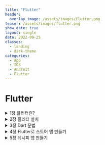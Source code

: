 ```yaml
---
title: "Flutter"
header:
  overlay_image: /assets/images/flutter.png
teaser: /assets/images/flutter.png
show_date: true
layout: single
date: 2022-09-25
classes:
  - landing
  - dark-theme
categories:
  - App
  - IOS
  - Androit
  - Flutter
---
```


# Flutter


<details>
<summary> 1장 플러터란? </summary>
<div markdown="1">

### 플러터란 ?

고성능,고품질의 iOS, Android앱과 web을 단일 코드베이스로 개발할 수 있는 구글의 모바일 UI프레임 워크이며 구글이 제공하는 **무료 오픈소스**이며 **네이티브 수준**의 성능을 자랑한다.

#UI : user interface → 쉽게 생각하면 화면(그림)

- 기본 코드베이스 - dart언어

iOS → swift필요

Android → Java 필요

하지만 플러더를 사용하면 안번에 해결가능

### Skia 엔진 → 네이티브 수준의 성능을 낼 수 있는 이유

구글이 인수한 2D 그래픽 라이브러리(엔진)이며 다음과 같은 특징이 있다.

- 리액트 네이티드(브릿지) 방식과 다르게 Skia엔진에 바로 원하는 그림을 그릴 수 있다.

→ IOS만든 그림을 Android에도 그릴 수있다.

- **AOT(프로덕션) 실제 서비스 환경**

Ahead of time을 지원한다. Dart언어로 개발할 때 핸드폰에 빌드하기 전 사전 컴파일하여 코드를 빌드할 수 있다.

<img width="1038" alt="스크린샷 2022-08-19 오후 10 45 46" src="https://user-images.githubusercontent.com/79856225/185748647-169359b6-955b-4f37-b208-7b2c9a4685d8.png">


- **JIT(개발모드)**

Just in time을 지원한다.  Dart코드로 개발하고  →Dart가상머신이 이해하는  중간언어로 번환 후 실행한다.

이후 핸드폰에 환경에 맞게 실행하며 부분 컴파일로 빠른 실행이 가능하다.

<img width="870" alt="스크린샷 2022-08-19 오후 10 48 08" src="https://user-images.githubusercontent.com/79856225/185748658-d96b17a2-1fbd-42a2-b38c-84544b24d1d0.png">


</div>
</details>


<details>
<summary> 2장 플러터 설치 </summary>
<div markdown="1">


<details>
<summary> 1.플러터 설치  </summary>
<div markdown="1">

### Mac을 기준으로 설치

[플러터 다운로드페이지](https://docs.flutter.dev/get-started/install/macos)

위 링크에서 자신의 mac에 맞는 zip 파일 다운로드

1. 플러터를 설치할 경로에 develope 폴더 생성
2. 생성한 폴더에 다운받은 플러터를 압축해제
3. 환경변수 설정

```bash
cd 
vi .zshrc
```

vi 텍스트 편집기가 열리면 아래 코드를 붙혀놓고 저장

```bash
export PATH="$HOME/development/flutter/bin:$PATH"
#-- export PATH="$HOME/"자신이 생성한 폴더 경로"/flutter/bin:$PATH"
```

4. 설치 확인

다음 명령어로 플러터 설치 확인

```bash
flutter doctor 
```

<img width="1005" alt="스크린샷 2022-08-19 오후 11 15 14" src="https://user-images.githubusercontent.com/79856225/185748771-c2af76fd-f51f-4a9a-887e-855cb286c6ac.png">

위와 같이 나온다면 설치 완료.

</div>
</details>


<details>
<summary>2. IOS 개발을 위한 Xcode 설치 </summary>
<div markdown="1">

1. app store → Xcode 설치(설치 시간이 조금 걸린다)
2. Xcode를 한번 실행 한 후 터미널 실행
3. 다음 코드 입력

```bash
sudo gem install cocoapods
pod setup
```

1. 설치 확인

```bash
flutter doctor
```

<img width="676" alt="스크린샷 2022-08-19 오후 11 47 08" src="https://user-images.githubusercontent.com/79856225/185748835-bece37c7-56fc-40d4-9ca4-4c53a25b043d.png">


Xcode가 잘 설치되었으면 성공적으로 설치완료!

</div>
</details>



<details>
<summary> 3. Android 개발을 위한 Android Studio 설치 </summary>
<div markdown="1">

1. Java 설치
2. 해당 링크에서 안드로이드 스튜디오 설치
[안드로이드 스튜디오 설치](https://developer.android.com/studio)

<img width="894" alt="스크린샷 2022-08-19 오후 11 49 49" src="https://user-images.githubusercontent.com/79856225/185748879-32bb4d48-4807-4f6e-8f5c-88929da93d2f.png">

3. 다운받은 dmg파일 실행 후 안드로이드 스튜디오 실행

<img width="564" alt="스크린샷 2022-08-19 오후 11 52 31" src="https://user-images.githubusercontent.com/79856225/185748914-b9082607-990c-40f2-b68f-4f4f1b6d5879.png">
<img width="565" alt="스크린샷 2022-08-19 오후 11 53 23" src="https://user-images.githubusercontent.com/79856225/185748917-7c681c2f-d76b-4226-a1b3-7e4bf08f1439.png">
<img width="563" alt="스크린샷 2022-08-19 오후 11 53 31" src="https://user-images.githubusercontent.com/79856225/185748920-8af5d8f9-0be9-4bb2-81c3-3f3f8da22209.png">

이후 계속 Next를 눌러서 설치를 완료한다.  

  
이후  Dart 플러그인 설치

<img width="599" alt="스크린샷 2022-08-19 오후 11 56 03" src="https://user-images.githubusercontent.com/79856225/185748952-4a5cb236-240e-4394-8c21-756ba63ff88d.png">

Flutter 플러그인 설치

<img width="742" alt="스크린샷 2022-08-19 오후 11 56 45" src="https://user-images.githubusercontent.com/79856225/185748955-83651bcd-5944-4af8-bddb-af8962ca1d0e.png">

4. 설치된 안드로이드 스튜디오 확인

```bash
flutter doctor
```

### 만약 오류가 난다면 다음 과정을 따라한다.

1. 화면 왼쪽 상단의 **Android Studio**를 클릭하고 **Preferences**를 클릭

<img width="288" alt="스크린샷 2022-08-20 오전 12 03 40" src="https://user-images.githubusercontent.com/79856225/185749046-69913700-ebb2-4673-aa88-538d76f00d83.png">

2. **Appearance & Behavior > System Settings > Android SDK**

<img width="745" alt="스크린샷 2022-08-20 오전 12 04 38" src="https://user-images.githubusercontent.com/79856225/185749050-276d755e-7417-4bbf-842c-8ee456c04cc4.png">

3.  **Hide Obsolete Pacakges** 체크를 해제한 후 

SDK Tools 탭에서 아래 의 세 가지를 찾아 체크된 상태로 만든 후 OK

- **Android SDK Command-line Tools (latest)**
- **Android SDK Platform-Tools**
- **Android SDK Tools (Obsolete)**

없는 체크항목은 넘어가도 된다.

<img width="742" alt="스크린샷 2022-08-20 오전 12 06 08" src="https://user-images.githubusercontent.com/79856225/185749054-ae3dc5a9-1ee7-4413-918a-97657dd4932a.png">

4. 이후 터미널 실행 후 다음 명령어 실행

```bash
flutter doctor --android-licenses
```

무언가 묻는 창이 나오면 계속 **y**를 입력하고 엔터

5. 설치 확인

```bash
flutter doctor
```

<img width="574" alt="스크린샷 2022-08-20 오전 12 07 34" src="https://user-images.githubusercontent.com/79856225/185749055-990102a4-a818-428b-b1bc-89a376fa4a07.png">

위 처럼 나온다면 설치 완료!

</div>
</details>

<details>
<summary> 4. VScode 확장자 설치 </summary>
<div markdown="1">

1. 플러터 확장자 설치
<img width="745" alt="스크린샷 2022-08-20 오전 12 09 49" src="https://user-images.githubusercontent.com/79856225/185782344-c95614ed-a5d0-44a8-b0b0-d9cba1717587.png">

2. Dart 확장자 설치
<img width="744" alt="스크린샷 2022-08-20 오전 12 10 17" src="https://user-images.githubusercontent.com/79856225/185782348-5aa0c19d-2232-42d1-84e8-a5f34d04948a.png">


</div>
</details>


<details>
<summary> 5. 에뮬레이터 설치 </summary>
<div markdown="1">

1. 빨간색 원 모양 클릭
<img width="333" alt="스크린샷 2022-08-20 오후 9 31 12" src="https://user-images.githubusercontent.com/79856225/185782411-938bfc67-8352-4905-9e32-b7abf410deb8.png">

2. Virtual device 클릭
<img width="576" alt="스크린샷 2022-08-20 오후 9 32 40" src="https://user-images.githubusercontent.com/79856225/185782413-75315932-498a-477c-8cc8-94c28bb66269.png">

3. Phone → Pixel 3a 클릭 후 Next
<img width="997" alt="스크린샷 2022-08-20 오후 9 33 08" src="https://user-images.githubusercontent.com/79856225/185782415-be01522b-546f-4065-9ad3-eb4acea84bfe.png">

4. R버전 다운로드
<img width="569" alt="스크린샷 2022-08-20 오후 9 33 19" src="https://user-images.githubusercontent.com/79856225/185782416-c3ba0005-9a3c-48d1-92fc-6639a47e68a0.png">

5. 에뮬레이터 실행
<img width="553" alt="스크린샷 2022-08-20 오후 9 36 45" src="https://user-images.githubusercontent.com/79856225/185782418-f15b4e0c-27ed-43ca-8c79-322d6fdf0be8.png">

최초 실행 시 꽤나 오랜 시간이 걸린다.
<img width="780" alt="스크린샷 2022-08-20 오후 9 42 26" src="https://user-images.githubusercontent.com/79856225/185782419-2d2dc121-cac2-41d1-b363-98d3301bf4e6.png">

6. 잘 동작하는지 확인

</div>
</details>


</div>
</details>


<details>
<summary> 3장 Dart 문법  </summary>
<div markdown="1">

#### Dart Pad에서 실습 진행

[실습링크](https://dartpad.dev/)
![스크린샷 2022-08-20 오후 9 56 25](https://user-images.githubusercontent.com/79856225/185782540-ba08e75f-2dbd-4d8a-b6b7-5ac366d9acfe.png)

New Pad를 눌러 새로운 패드 생성 이 때 HTML은 체크하지 않는다.

<aside>
❗ Null safety 때문에 dart는 null값을 넣을 수 없다.  이 때 자료형 뒤에 ?를 사용하면 null값을 사용할 수 있다.

</aside>

```dart
String? name;
int? number;
```

<details>
<summary> 1. 자료형 및 출력문 </summary>
<div markdown="1">

```dart
void main() {
  int number =10;
  double double1 = 10.1;
  bool check = false;
  String str = "Name";
  
  // print("정수" + number);
// 위와 같은 출력은 할 수없다. 문자열과 변수를 함께 출력하려면 $를 이용하면 된다. 
  print("정수 : $number");
  print("실수 : $double1");
  print("논리 : $check");
  print("문자열 : $str");
}
```

</div>
</details>



<details>
<summary> 2. 타입 추론 </summary>
<div markdown="1">

**var 키워드를 이용하면 값에 따라 자동으로 타입을 추론해준다.**

이 때 한번 정해진 **자료형**을 다시 바꾸는건 **불가능**하다. 

```dart
void main() {
  var number =10;
  var double1 = 10.1;
  var check = false;
  var str = "Name";
 
  print("정수 : $number");
  print("실수 : $double1");
  print("논리 : $check");
  print("문자열 : $str");
  
  print(number.runtimeType);
  number = 10;
  // number = 10.1; 오류
}
```

</div>
</details>




<details>
<summary> 3. Dynamic 타입 </summary>
<div markdown="1">

**dynamic** 키워드로 사용이 가능하며 **모든 타입**의 자료형을 받을 수 있다. **무적**이다.

```dart
void main() {
  dynamic Dynamic_type = 1;
  print(Dynamic_type); //정수형으로 받음
  
  Dynamic_type = 10.5; //실수형으로 바꿔도 상관이 없다.
  print(Dynamic_type);
  print(Dynamic_type.runtimeType);
 
}
```

</div>
</details>



<details>
<summary> 4. 연산자 </summary>
<div markdown="1">

```dart
void main() {
  // 산술 연산자
  print(1+2);
  print(1-2);
  print(2*3);
  print(3/2);
  print(3%2);
  print(5~/2); //몫 연산
  
  // 비교 연산자 (참,거짓)
  print(2==3);
  print(2!=3);
  print(2<3);
  print(2>3);
  print(2<=3);
  print(2>=3);
  
  // 논리 연산자 (참, 거짓)
  // ture = 1 , false = 0
  print(!true);
  print(true && false);  // 둘 다 참이면 참 아니면 거짓
  print(true || false);  // 둘 중 하나라도 참이면 참
 
}
```

</div>
</details>


<details>
<summary> 5. 조건문 </summary>
<div markdown="1">

```dart
void main() {
  int Score = 80;

  if(Score>=90){
    print("A");
  }
  else if (Score>=80){
    print("B");
  }
  else if( Score>=70){
    print("C");
  }
  else if (Score>=60){
    print("D");
  }
  else{
    print("F");
  }

//   삼항 연산자
  int Score = 80;
  print(Score>=60 ?"합격" :"불합격");

  // Null 객체 연산자
  String? name;
  print(name ?? "이름없음");
}
```

</div>
</details>

<details>
<summary> 6. 함수 </summary>
<div markdown="1">

자주 사용하는 코드는 함수를 만들어서 사용하면 편하다.

```dart
void funtion(int N){
  print("$N번째 Funtion 호출");
}
void main() {
  funtion(1); 
  funtion(2);
  funtion(3);
  funtion(4);
}
```

</div>
</details>

<details>
<summary> 7. 익명함수와 람다식  </summary>
<div markdown="1">

- 익명함수 : 매개변수로 Function 을 입력받는 함수를 호출할 때 사용하며  인자로 아무것도 주지 않는다  함수호출(){실행문}  형태이다.
- 람다식 : 매개변수로 Function 을 입력받는 함수를 호출할 때 사용하며 ⇒을 이용하여 리턴값을 줄 수 있다.

```dart
finction((){
   //실행문 
}); //익명함수

finction(()=> //실행문); //람다식
```

```dart
//하루 루틴을 결정해주는 함수
void routine(Function start){ //함수를 담을 수 있는 Function타입 
    String result = start();
  print(result);
}

void main() {
  routine((){
    return "농구 하기";
  });
  
  //익명 함수
  // 2줄이상 표현이 가능한 함수를 사용할 때 
  
  routine(()=> "축구 하기"); 
  // 람다식 
  // 1줄로만 표현이 가능한 함수를 사용할 때
  
  // 두 함수 모두 일회성으로 사용한다.
}
```

</div>
</details>


<details>
<summary> 8. 클래스 </summary>
<div markdown="1">

### 객체지향 언어

클래스에 대한 개념이 부족하다면  **Java Part5. 클래스와 객체 숙지**

- [Part.5 클래스와 객체]
    - [x]  [Part.5] 클래스 선언
    
    ### 객체지향 언어
    
    - 프로그램을 구성하는 요소는 객체이며 이것이 상호작용 하도록 프로그래밍
    - 클래스 : 객체를 만들기 위한 틀
    
    ex) 객체 : 붕어빵
    
    클래스 : 붕어빵 틀
    
    ```java
    public class Car{
    	
    }
    
    public class CarEx{
    	public static void main(String [] args){
    		Car c1 = new Car(); 
    // new를 사용하여 객체를 만들어야 함
    	}
    }
    ```
    
    - [x]  [Part.5] 참조 타입
    
    ### 자바에는 2가지 타입이 존재한다.
    
    1. 기본형 타입
        - 논리형, 문자형, 정수형, 실수형
    2. 참조형 타입
        - 기본형을 제외한 모든 타입
    
    ```java
    int i = 4; //기본형 타입
    String str = new String("HELLO"); //참조형 타입
    ```
    
     new라는 키워드는 메모리에 올려달라는 의미이다 c에서 동적할당과 같은 개념이며 이렇게 메모리에 올라간 클래스를 **인스턴스**라고 말한다.
    
    메모리에 올라간 인스턴스를 가리키는 변수 = 참조하는 변수 = 레퍼런스하는 변수  모두 같은 말이다. 
    
    - 인스턴스를 가지고 있는게 아니라 가리키고 있다는 의미이다 즉 **포인터**
    
    ### 클래스는 모두 참조형이다
    
    - [x]  [Part.5] String 클래스
    
    String은 자바에서 가장 많이 사용하는 클래스이다.
    
    ### 특징 1. String은 예외적은 new연산자 없이도 생성이 가능하지만 약간의 차이가 있다.
    
    ```java
    String str1 = "Hello"; // ->상수영역에있는 Hello를 가르키고 있다.
    String str2 = "Hello"; // ->상수영역에있는 Hello를 가르키고 있다.
    String str3 = new String("Hello"); //상수영역에 있는걸 참조하는게 아니라 새롭게 힙영역에 생성한다.
    
    ////////////////////// 차이점 비교 ////////////////////
    if(str1==str2) --> true 둘은 상수영역에 있는 같은 레퍼런스를 참조하고 있다 
    if(str1 == str3) --> false str1은 상수영역 str3은 힙영역에 새롭게 생성된 인스턴스이다.
    ```
    
    사람이 보기에는 같은 Hello이지만 자바는 new로 생성된 string과 그냥 생성된 string을 다르게 생각한다.
    
    ### 특징 2. String은 다른 클래스와 다르게 한 번 생성된  클래스는 변하지 않는다.
    
    ```java
    // str1.을 이용하여 메서드 확인
    System.out.println(str1.substring(3)); //3번 인덱스부터 잘라져서 보여짐
    System.out.println(str1); // 내부의 값은 변하지 않음
    // 즉 수행하기 전에 새로운 스트링을 만들어서 반환한다고 생각하면 된다.
    ```
    
    - [x]  [Part.5] 필드(field)선언
    
    ### 클래스의 구성요소 : 필드
    
    ex)
    
    객체 : 자동차 
    
    필드 : 자동차의 구성요소 (속성)
    
    1. 차 이름
    2. 차량번호
    
    객체 : 학생
    
    필드 : 학생의 구성요소(속성)
    
    1. 이름
    2. 번호
    
    ```java
    public class Car{
    	String name;
    	int number;
    }
    //자동차 클래스 생성
    
    public static void main(String[] args){
    	Car c1 = new Car();
    	Car c2 = new Car();
    	
    	c1.name = "소방차";
    	c1.number = 1234;
    
    	c2.name = "구급차";
    	c2.number = 1111;
    // 자동차 객체를 생성한 후 속성 값 삽입
    
    	System.out.println(c1.name);
    	System.out.println(c1.number);
    // c1 객체 확인
    	System.out.println(c2.name);
    	System.out.println(c2.number);
    // c2 객체 확인
    }
    ```
    
    **각각**의  자동차 **객체 생성**되었고 각자 다른값이 들어있는걸 확인할 수 있다.
    
    - [x]  [Part.5] 메소드란?
    
    ### 객체 지향 언어 : 하나의 사물을  하나의 클래스로 설명
    
    - 사물
        - 상태 → 필드
            - 이름, 차량번호
        - 행동 → 메소드
            - 전진,후진
    
    - 메소드 :  함수와 같다 입력값 —> 결과값
        - 입력값 : 매개변수(인자)
        - 결과값 : 리턴값 (반환값)
    
    - [x]  [Part.5] 메소드 선언
    - 메소드 : 클래스가 가지고 있는 기능
    
    public 리턴타입(ex int) 메소드 이름(매개변수){
    	구현
    }
    
    ### 다양한 메소드 선언
    
    ```java
    public void method1(){ //리턴값이 없다면 void를 사용
    	System.out.println("mthod1이 실행됨");
    }
    
    public void method2(int value){ //정수형 인자를 받음
    	System.out.println(value + "method2가 실행됨");
    }
    
    public int method3(){
    	System.out.println("method3이 실행됨");
    	return 10;
    } // 리턴값을 설정했으니 리턴값을 줘야함
    
    public void method4(int x, int y){ //여러개의 인자를 받음
    		System.out.println(x+y + "method4가 실행됨");
    }
    
    public int method5(int x){ //정수형 인자를 받음
    		System.out.println(x + "method5가 실행됨");
    		return x*2;
    } // 받은 인자를 이용하여 리턴
    ```
    
    - [x]  [Part.5] 메소드 사용해보기
    
    선언한 메소드 사용 
    
    - 위에 클래스를 생성했다고 가정하고 진행(Myclass)
    - 실행 시 선언했던 조건을 맞춰줘야 한다.
    
    ```java
    public static void main(String [] args){
    		Myclass myclass = new Myclass();
    		// myclass.을 이용하여 메소드 접근가능
    		myclass.method1();
    
    		myclass.method2(10); //정수형을 무조건 넣어줘야 한다.
    
    		int value = myclass.method3(); //리턴값을 받아낼 변수가 필요
    		System.out.println(value);  //받은 값 확인
    
    		myclass.method4(3,4); //2개의 정수값을 인자로
    
    		int value1 = myclass.method5(10); //정수 인자를 이용하여 리턴값 받음
    		System.out.println(value1); //확인
    }
    ```
    
    - [x]  [Part.5] String 클래스의 메소드
    
    ### 필요한 클래스를 구현하는 방법도 있지만 이미 만들어진 클래스들을 이용할 수 있다.
    
    자주 사용하는 String 클래스의 메소드 확인
    
    ```java
    public static void main(String[] args){
        String str = "Hello";
        str.length(); // 문자열의 길이를 반환해주며 공백도 하나의 문자로 인식한다.
        str.concat(" World"); // 문자열을 더해준다 -> Hello World
        /* 
            이때 str을 확인해보면 Hello World가 아닌 Hello로 나온다. 
            즉 concat을 사용하면 새롭게 생성한 String Hello World를 반환하다.
        */
        str = str.concat(" World"); // 이 처럼 사용해야 str값이 변환된다.
    
        str.substring(3); //3번 인덱스부터 잘라준다.
        str.substring(3,6); // 3번부터 6번까지 인덱스를 잘라준다.    
        }
    ```
    
    - [x]  [Part.5] 변수의 scope와 static
    
    ### 변수의 사용범위 : 변수가 선언된 블록
    
    ```java
    public class VariableScopeExam{
    	int globalscope = 10;
    	
    	public void scopeType1(int value){
    		int localscope =20;
    		globalscope = value; //가능
    		localscope = 40; //가능
    	}
    	
    	public void scopeType2(int value){
    		globalscope = value; //가능
    		localscope = 40; //불가능
    	}
    	
    	public static void main(String[] args){
    		globalscope = 100; //불가능
    		localscope = value; //불가능
    	}
    }
    ```
    
    ### 모든 클래스는 인스턴스화 하지 않은 채로 사용할 수 없다.
    
    - 붕어빵틀 ≠ 붕어빵
    
    ### **static** 키워드를 사용하면 인스턴스화(객체를 생성) 하지않아도 사용이 가능하다.
    
    ```java
    public class VariableScopeExam{
    	int globalscope = 10;
    	static int staticValue = 10;
    	
    	public void scopeType1(int value){
    		int localscope =20;
    		globalscope = value; //가능
    		localscope = 40; //가능
    	}
    	
    	public void scopeType2(int value){
    		globalscope = value; //가능
    		localscope = 40; //불가능
    	}
    	
    	public static void main(String[] args){
    		globalscope = 100; //불가능
    		localscope = value; //불가능
    		staticValue = 20 // 가능
    	
    		VariableScopeExam v1 =new VariableScopeExam();
    		VariableScopeExam v2 =new VariableScopeExam();
    		v1.globalscope = 100; 
    		v2.globalscope = 200;
    	// 위처럼 객체를 생성해서 사용해야 하며 각각 다른객체 이므로 다른값이 들어간다.
    		v1.staticValue = 100;
    		v2.staticValue = 200;
    	// static 필드는 값을 공유하므로 두 객체는 같은값을 가지고 있다.
    	}
    }
    ```
    
    ### 클래스 변수
    
    - static한 변수, 값을 저장할 수 있는 공간이 하나뿐이여서 값을 공유한다.
    - 클래스 이름을 직접 사용하는 것이 가능하다.
        - 클래스이름.클래스변수명
        
        ex)  VariableScopeExam.staticValue
        
    
    ### 글로벌 변수를 선언할 때 static을 사용하면 되는것인가?!
    
    - [x]  [Part.5] 열거형
    
    ### JDK5에서 추가된 문법이다 (enum)
    
    - 기존 사용방식
    
    ```java
    public class EnumEx{
    	public static final String MALE ="MALE";
    	public static final String FEMALE ="FEMALE";
    	
    	public static void main(String [] args){
    		String gender1; //MALE 과 FEMAL 둘 중 하나의 값을 넣고싶음
    		gender1 = EnumEx.MALE;
    		gender1 = EnumEx.FEMALE;
    		gender1 = "boy"; //하지만 다른 string 값이 들어와도 오류를 발생시키지 않는다.
    	
    		Gender gender2;
    		gender2 = Gender.MALE;
    		gender2 = Gender.FEMALE;
    		gender2 = "boy"; //에러 
    	}
    enum Gender{
    		MALE,FEMALE; 
    	}
    }
    ```
    
    위처럼 특정 값만 사용할 때는 열거형을 사용하면 좋다
    
    - 다른값이 들어왔을 때 오류가 생길 수 있을때 사용하면 좋아보인다.
    

```dart
// 특징 : 메모리에 로드가 안되있음
// 메모리 로드 : 객체 생성
class Dog{
  String name = "Toto";
  int age =10;
  String color = "Black";
  int hungry = 100; //배고픔 지수
  
  // 필드 생성
  
  void eatFood(){
    hungry = hungry - 20;
  }
  
  // 메소드 생성
}

class Food{
  int beef = 10;
  
  
  void eat(){
    beef --;
  }
}

void main() {
  
  Dog myDog = new Dog(); //new 연산자 생략가능
  // 객체 생성
  print(myDog.name);
  print(myDog.age);
  print(myDog.color);
  print(myDog.hungry);
  
  Food F = new Food();
  
  if(myDog.hungry>50){
    myDog.eatFood();
    F.eat();
    print("배고픔 지수 : ${myDog.hungry}");
    print("남은 고기의 양 ${F.beef}");
  }
  
}
```

</div>
</details>

<details>
<summary> 9. 생성자와 선택적 매개변수 </summary>
<div markdown="1">

선택적 매개변수 

- 생성자 ({매개변수 });  형태로 사용이 가능하며 생성자 호출 시 key - value의 형태로 인자를 넣어준다 key-value의 형태이므로 순서에 상관이없다.

```dart
// 특징 : 메모리에 로드가 안되있음
// 메모리 로드 : 객체 생성
class Dog{
  String? name;
  int? age;
  String? color;
  int? hungry;
  
  Dog({this.name, this.age, this.color, this.hungry});
     //생성자 
    // this 키워드를 이용하여 현재 들어오는 인자를 자기자신 필드에 대입
  // 선택적 매개변수 선언
}

void main() {
  
  Dog myDog1 = Dog(name:"Toto", color:"white", age:1, hungry:100);
//   Dog myDog2 = new Dog("Rab", 1 , "Black ", 100);
  
}
```

</div>
</details>


<details>
<summary> 10. cascade 연산자 </summary>
<div markdown="1">

함수를 호출 할 때 **..함수명() 을 이용하여 객체를 넘기면서 함수를 같이 실행 할 수 있다.**

```dart
class Chef {
  void cook(){
    print("요리를 시작합니다.");
  }
  
  void handWash(){
    print("손을 씻습니다.");
  }
}

// 아래 함수는 내가 수정할 수 없는 함수라고 가정
void goCompany(Chef chef){
    print("회사에 갑니다.");
}

void main() {
  goCompany(Chef()..handWash()..cook());
  //객체를 넘기면서 함수를 실행할 수 있다.
// goCompany 함수가 실행되면서 handWash -> cook 순으로 함수가 먼저 실행된다.
// 손을 씻습니다. -> 요리를 시작합니다. -> 회사에 갑니다. 순으로 출력된다.
  
}
```

</div>
</details>

<details>
<summary> 11. 상속 및 이니셜라이즈 키워드 </summary>
<div markdown="1">



상속이 되려면 **다형성**이 성립 되어야 한다.

<img width="618" alt="스크린샷 2022-08-21 오후 4 02 32" src="https://user-images.githubusercontent.com/79856225/185944128-0d0d8ca4-6515-48ee-8f1e-112e1dedf3b4.png">

BMW ≠ 엔진 따라서 다형성이 성립되지 않는다.

<img width="315" alt="스크린샷 2022-08-21 오후 4 03 42" src="https://user-images.githubusercontent.com/79856225/185944144-a286299a-3a87-4a3b-be21-2a7e55d50e33.png">


치즈햄버거 == 햄버거    따라서 다형성이 성립이 된다 

이니셜라이즈 키워드는 부모생성자를 실행할 때 인자로 넘겨주는 값을 말한다.

```dart
  CheeseBurger(String name) : super(name)
// 부모에게 값을 넘겨주는 방법
```

```dart
class Burger{
  String? name;
  
  Burger(this.name){
    print("버거");
    print(name);
  } //Burger 생성자
}

class CheeseBurger extends Burger{
  CheeseBurger(String name) : super(name){
    super.name = name; 
    // name 필드는 부모의 필드이므로 super키워드를 이용하여 호출해야 한다.
    print("치즈버거");
  } ///CheeseBurger 생성자
}

void main() {
  CheeseBurger Cb = CheeseBurger("치즈햄버거");
//   Burger Cb = CheeseBurger(); //이거 또한 가능하다.
  print(Cb.name);
  
}
```

</div>
</details>

<details>
<summary> 12. mixin </summary>
<div markdown="1">

다형성이 성립하지 않은 객체에 코드를 재사용할 때 사용하는 방법이다.

```dart
class Engine{
  int power = 5000;
}

// 코드를 재사용할 때 사용하는 방법이다 extends와는 다르다.
class BMW with Engine{
  
}

void main() {
  BMW bmw = BMW();
  print(bmw.power);
}
```

</div>
</details>

<details>
<summary> 13. 추상클래스 </summary>
<div markdown="1">

객체들의 타입 통일성을 유지하기 위한 추상클래스

이 때 추상클래스는 추상메소드를 생성할 수 있고 추상클래스의  implements된 클래스들은 이 메소드를 override해서 부모의 함수를 무효화시키고 재정의 해준다.

```dart
abstract class Animal{
  void sound();
} //추상클래스로 통일된 메소드를 생성 

class Dog implements Animal{
  @override //부모의 함수를 무효화시킨다.
  void sound(){
    print("멍멍");
  }
}

class Cat implements Animal{
  @override //부모의 함수를 무효화시킨다.
  void sound(){
    print("야옹");
  }
}

class Fish implements Animal{
  @override //부모의 함수를 무효화시킨다.
  void sound(){
    print("뻐금뻐금"); // 재정의
  }
}

void main() {
  Animal dog = Dog();
  Cat cat = Cat();
  
  dog.sound();
  cat.sound();
  
  Fish fish = Fish(); 
  fish.sound(); 
  //새로운 클래스를 추가할 때 메소드의 이름이 달라질 수 있다. 이 때 혼란이 생길 수 있음
  
  
}
```

</div>
</details>

<details>
<summary> 14. 컬렉션(List, Map) </summary>
<div markdown="1">

**수집된 물품들 (컬렉션) → 여러가지 데이터를 담을 수 있는 자료형**  

- **LIST**

```dart
void main() {
  List<int>list = [1,2,3,4];
  print(list[0]);
  
  var list2 = [5,6,7];
  print(list2[2]);
}
```

- MAP

클래스와 비슷하다.

Key - value 형식이며 dynamic을 사용하면 value에는 어떠한 값도 올 수 있다.

```dart
class User{
  int id =1;
  String username ="홍길동";
}

void main() {
  
  Map<String, dynamic> user ={
    "id" : 1,
    "username" : "홍길동"
  };
  
  print(user["id"]);
  print(user["username"]);
  // map으로 접근
  
  User u = User();
  print(u.id);
  print(u.username);
  // class로 접근
}
```

</div>
</details>

<details>
<summary> 15. 반복문 </summary>
<div markdown="1">

- **for**(초기화식, 조건식, 증감식)

```dart
void main() {
  var list =[1,2,3,4];
  print(list[0]);
  print(list[1]);
  print(list[2]);
  print(list[3]);
  
  
  for(int i=0; i<4; i++){
    print(list[i]);
  }
}
```

- **map**

값을 하나씩 변형시켜 리턴할 때 사용하며 **iterator**값이 반환되므로 **.toList()**를 이용하여 list로 바꿔준다.

```dart

void main() {
  var coffee = ["아메리카노", "카페라떼","아이스티"];
  
  var coffeeChange = coffee.map((i)=> "Venti_"+i).toList(); //for문과 다르게 리턴값이 있다.
  print(coffeeChange);
  // 값을 변형할 때 사용한다.
}
```

- **where**

필터링을 하거나 필요한 값을 찾을 때 사용한다. map과 마찬가지로 **iterator**값이 반환된다.

```dart
void main() {
  var coffee = ["아메리카노", "카페라떼","아이스티"];
  var coffeeChange = coffee.where((i)=> i!="카페라떼").toList();
  print(coffeeChange);
}
```

</div>
</details>

<details>
<summary> 16. 스프레드 연산자(중요) </summary>
<div markdown="1">

**스프레드 == 흩뿌리다**

**List의 깊은복사 와 map의 깊은복사는 차이가 있다.**

```dart
void main() {
  var list = [1,2,3];
  var newList1 = [...list]; // Call by Value  // 깊은 복사 
  var newList2 = list ; // Call by reference   // 얕은 복사
  
  print(list);
  print(newList1);
  print(newList2);
  
  list[0] = 10;// 리스트의 값 변경
  print(list);
  print(newList1);
  print(newList2);
  
  //--Map에서의 깊은 복사는 제대로 되지 않는다.
  
  var listMap = [{"id" :1}, {"id":2}];
  var submap = listMap;
//   var newmap = [...map]; //이 때 주소를 반환하므로 얕은 복사가 된다.
  var newmap = listMap.map((i)=>{...i}).toList(); 
  // 위처럼 iterator를 흩뿌려 줘야한다.
  
  print(listMap);
  print(submap);
  print(newmap);
  
  listMap[0]["id"] = 10; //맵의 값을 변경
  print(listMap);
  print(submap);
  print(newmap);
  
  print(listMap.hashCode);
  print(submap.hashCode);
  print(newmap.hashCode);

}
```

```dart
void main() {
 
  var users =[
    {"id":1, "username" :"홍길동" ,"passwor":12345},
    {"id":2, "username" :"홍길순" ,"passwor":6789}
  ]; // 이름을 추가 및 변경하는 방법
  
  var newUsers = users.map((i)=>i["id"]==2? {...i,"username":"아메리카노"}:i).toList();
  print(newUsers);
  
}
```

</div>
</details>


<details>
<summary> 17. const와 final </summary>
<div markdown="1">

const와 fianl 모두 값을 한 번 넣으면 변경이 불가능하다.

- fianl
    - final은 데이터의 타입을 추론해주므로 자료형을 적을 필요는 없다.
    - fianl은 무조건 선언 시 초기화 시켜줘야 한다.
    - 생성자 호출 시 값을 초기화 시켜줄 수 있다.
    
    ```dart
    class Animal{
      final name;
      Animal(this.name);
    }
    ```
    
- const
    - 컴파일 시 초기화 되야한다.
    
    ```dart
    class Animal{
      const name;
      Animal(this.name);
    } 
    // ERROR!!!!!
    ```
    
    - const는 동일한 객체에는 동일한 해쉬코드를 사용한다.
    
    ```dart
    class Animal{
      final name;
      const Animal(this.name);
    }
    
    void main() {
    
      Animal animal1 = const Animal("강아지");
      Animal animal2 = const Animal("강아지");
      print(animal1.hashCode);
      print(animal2.hashCode);
    // 동일한 해쉬코드 
      
      Animal animal3 = const Animal("강아지");
      Animal animal4 = const Animal("고양이");
      print(animal3.hashCode);
      print(animal4.hashCode);
    // 다른 해쉬코드 
        
    }
    ```



</div>
</details>


<details>
<summary> 18. Null Safety </summary>
<div markdown="1">

**Null을 받기위해서는 ?를 이용해줘야 한다.**

```dart
class Person{
  final String? name;
  final int? age;
  
//   Person(this.name, this.age);
  Person({this.name, this.age});
}

void main() {
//   Person person1 = Person("홍길동",10);
  Person person1 = Person(name :"홍길동", age : 10);
  //선택적 매개변수로 데이터를 넣을 시 모든 값을 안 넣어줄 수 있으므로 Null safety가 적용된다.
  
  print(person1.name);
  print(person1.age);
}
```

**required를 쓰면 무조건 매개변수를 넣어줘야한다.**

```dart
class Person{
  final String? name;
  final int? age;
  
//   Person(this.name, this.age);
  Person({required this.name, required this.age});
} 

void main() {
//   Person person1 = Person("홍길동",10);
  Person person1 = Person(name :"홍길동", age : 10);
  //선택적 매개변수로 데이터를 넣을 시 모든 값을 안 넣어줄 수 있으므로 Null safety가 적용된다.
  
  print(person1.name);
  print(person1.age);
}
```

</div>
</details>

</div>
</details>

<details>
<summary> 4장 Flutter로 스토어 앱 만들기 </summary>
<div markdown="1">

**모든 것은 위젯**

**→ 플러터의 모든 요소 하나 하나는 위젯이다.**


<details>
<summary> 1. 앱의 기본구조  </summary>
<div markdown="1">

1. Material 설정

- 안드로이드 : Material
- IOS : Cpertino

<img width="419" alt="스크린샷 2022-08-21 오후 5 43 33" src="https://user-images.githubusercontent.com/79856225/186425083-9710661a-4567-43ab-b006-878692c4f44e.png">

2. Scaffold 설정

만들어져 있는 Scaffold를 이용

<img width="279" alt="스크린샷 2022-08-21 오후 5 45 10" src="https://user-images.githubusercontent.com/79856225/186425090-ff1b2928-90bd-4b91-a108-332cb4367f50.png">


3. 위젯을 이용하여 그림 그리기.


</div>
</details>


<details>
<summary> 2. Column, Row 위젯 </summary>
<div markdown="1">

<img width="497" alt="스크린샷 2022-08-21 오후 5 50 56" src="https://user-images.githubusercontent.com/79856225/187031627-996a64cc-01a2-462d-9437-6c0be56c5313.png">
<img width="749" alt="스크린샷 2022-08-21 오후 5 51 14" src="https://user-images.githubusercontent.com/79856225/187031628-2ad49c7d-ecee-44aa-b0fa-04d719c92910.png">

해당 이미지 2개 다운로드

![cloth](https://user-images.githubusercontent.com/79856225/187031622-0ac81d37-e42a-4d74-a988-990a7eea763c.jpeg)
![bag](https://user-images.githubusercontent.com/79856225/187031623-7756d7fb-387a-43b5-838a-bd5970f83c7c.jpeg)


1. 새로운 프로젝트 생성
<img width="1678" alt="스크린샷 2022-08-21 오후 5 56 15" src="https://user-images.githubusercontent.com/79856225/187031633-a75285a9-3e8e-42f0-a0f5-e898786480af.png">
<img width="1680" alt="스크린샷 2022-08-21 오후 5 56 37" src="https://user-images.githubusercontent.com/79856225/187031636-28c1a17d-47a6-4366-997c-f2a381dae302.png">

이 때 SDK경로는 그대로 두고 프로젝트 이름은 flutter_store로 해준 뒤 workspace를 원하는 곳에 잡아준다.

2. main 아래에 모든 코드를 삭제 한 후

main 함수 밑에 `stless` 를 입력한 후 아래와 같이 `class MyApp extends StatelessWidget`을 입력

```dart
import 'package:flutter/material.dart';

void main() {
  runApp(const MyApp());

}

class MyApp extends StatelessWidget {
  const MyApp({Key? key}) : super(key: key);

  @override
  Widget build(BuildContext context) {
    return Container();
  }
}
```

3. `return Container()` 을 안드로이드를 위한 MaterialApp 과 Scaffold로 바꿔준다.

```dart
  @override
  Widget build(BuildContext context) {
    return MaterialApp(
      home: Scaffold(),
    );
  }
}
```

4. 에뮬레이터를 실행 후 Hello world 확인

```dart
import 'package:flutter/material.dart';

void main() {
  runApp(const MyApp());

}

class MyApp extends StatelessWidget {
  const MyApp({Key? key}) : super(key: key);

  @override
  Widget build(BuildContext context) {
    return MaterialApp(
      home: Scaffold(
        body: Text("Hello world!"),
      ),
    );
  }
}
```


<img width="391" alt="스크린샷 2022-08-21 오후 6 11 22" src="https://user-images.githubusercontent.com/79856225/187031638-b5f64300-481b-4c02-b50c-307e409edb61.png">

위와 같이 잘 나온다면 된다.

5. assets 폴더 생성

<img width="613" alt="스크린샷 2022-08-21 오후 6 12 14" src="https://user-images.githubusercontent.com/79856225/187031639-97335ddf-bc50-4c39-a93a-eb1c725e4d91.png">

작업중인 flutter 프로젝트를 클릭해서 새로운 assets 폴더 생성 후 이미지 2장을 넣어준다.

<img width="406" alt="스크린샷 2022-08-21 오후 6 13 07" src="https://user-images.githubusercontent.com/79856225/187031641-7b18a596-8d7e-49e6-ae17-326941f5a586.png">

6. yaml 파일 수정

들여쓰기에 따라 코드가 수행되지 않을 수 있으므로 잘 맞춰줘야 한다.

<img width="768" alt="스크린샷 2022-08-21 오후 6 15 29" src="https://user-images.githubusercontent.com/79856225/187031642-2850927e-3f3a-4e7e-be36-03d46cd0b544.png">
<img width="741" alt="스크린샷 2022-08-21 오후 6 16 42" src="https://user-images.githubusercontent.com/79856225/187031644-5394a9e9-d990-478c-af1f-b02514cf36c1.png">

7. 상단에 원하는 텍스트 삽입

```dart
import 'package:flutter/material.dart';

void main() {
  runApp(const MyApp());

}

class MyApp extends StatelessWidget {
  const MyApp({Key? key}) : super(key: key);

  @override
  Widget build(BuildContext context) {
    return MaterialApp( //안드로이드 앱이므로 
      home: StorePage(), 
    );
  }
}

class StorePage extends StatelessWidget {
  const StorePage({Key? key}) : super(key: key);

  @override
  Widget build(BuildContext context) {
    return Scaffold( 
      body: Column( // 컬럼과 로우를 이용하여 원하는 곳에 텍스트 삽입
        children: [
          Row(
            children: [
              Text("Women"),
              Text("Kids"),
              Text("Shoes"),
              Text("Bag")
            ],
          )
        ],
      ),
    );
  }
}
```



</div>
</details>


<details>
<summary> 3. SafeArea, Spacer, Padding 위젯 </summary>
<div markdown="1">

1. SafeArea

**2** 번과정에서 텍스트가 상태창을 침범하였다 이를 방지하기 위하여 SafeArea를 사용할 수 있다.

<img width="490" alt="스크린샷 2022-08-21 오후 6 28 53" src="https://user-images.githubusercontent.com/79856225/187031939-4a1f0acb-fc88-435f-a912-c6188155ec35.png">

option + Enter 키를 입력하여 컬럼을 위젯으로 감싸준 뒤 위젯을 → SafeArea로 바꿔준다.

```dart
Widget build(BuildContext context) {
    return Scaffold(
      body: SafeArea(
        child: Column(
          children: [
            Row(
              children: [
                Text("Women"),
                Text("Kids"),
                Text("Shoes"),
                Text("Bag")
              ],
            )
          ],
        ),
      ),
    );
  }
}
```

2. Text Style 변경

- FontWeight.bold → 글자가 진해짐

```dart
Text("text", style: TextStyle(fontWeight: FontWeight.bold),
```

- **Spacer**()를 이용하여 Text간의 공간 확보

```dart
Row(
              children: [
                Text(
                  "Women",
                  style: TextStyle(fontWeight: FontWeight.bold),
                ),
                Spacer(),
                Text(
                  "Kids",
                  style: TextStyle(fontWeight: FontWeight.bold),
                ),
                Spacer(),
                Text(
                  "Shoes",
                  style: TextStyle(fontWeight: FontWeight.bold),
                ),
                Spacer(),
                Text(
                  "Bag",
                  style: TextStyle(fontWeight: FontWeight.bold),
                )
              ],
            )
```

3. Padding 설정

- 위 아래로 여백을 주기 위한 Padding 설정하며 Row에 감싸준다.
    
    Row클릭 후 option + Enter키로 Padding은 25로 설정 
    
```dart
    Padding(
                  padding: const EdgeInsets.all(25),
                  child: Row(
                    children: [
                      Text(
                        "Women",
                        style: TextStyle(fontWeight: FontWeight.bold),
                      ),
                      Spacer(),
                      Text(
                        "Kids",
                        style: TextStyle(fontWeight: FontWeight.bold),
                      ),
                      Spacer(),
                      Text(
                        "Shoes",
                        style: TextStyle(fontWeight: FontWeight.bold),
                      ),
                      Spacer(),
                      Text(
                        "Bag",
                        style: TextStyle(fontWeight: FontWeight.bold),
                      )
                    ],
                  ),
                )
```
    
**debug 표시를 없애주는 코드** `debugShowCheckedModeBanner: false`
    
```dart
    Widget build(BuildContext context) {
        return MaterialApp(
          debugShowCheckedModeBanner: false,
          home: StorePage(),
        );
      }
    }
```
    
완성된 모습

<img width="379" alt="스크린샷 2022-08-21 오후 6 55 39" src="https://user-images.githubusercontent.com/79856225/187031941-5eb3672f-f8d5-4bb3-97fc-750d5e4b65e5.png">
    
   
</div>
</details>

<details>
<summary> 4. mage, Expanded, SizeBox 위젯 </summary>
<div markdown="1">

아래 모양을 클릭 후 웹에서 현재 app의 범위에 대한 정보를 볼 수 있음 (크롬에서 실행)

<img width="222" alt="스크린샷 2022-08-21 오후 6 40 35" src="https://user-images.githubusercontent.com/79856225/187032061-06e03572-fb73-4b1f-b2ce-4dc7aa3cbfca.png">

위에서 만든 Text밑에 이미지를 추가해야 하므로 padding 밑에 코딩 진행

1. Image.asset()을 이용하여 이미지 추가

```dart
Image.asset("assets/bag.jpeg"),
// 저장해뒀던 이미지 경로
```

2. Expanded를 이용하여 여백 제거

Image를 위젯으로 감싼 뒤 Expanded로 바꿔 준다.

```dart
Expanded(
	flex : 1 // 1:1비율로 맞춰준다.
	child: Image.asset("assets/bag.jpeg")),
```

이 때 이미지의 여백을 완전히 제거하려면 

```dart
Image.asset(
		"assets/bag.jpeg"
		fit : BoxFit.cover,
),
// 위 코드를 이용하면 비율에 맞게 이미지가 확장되며 넘어간 부분은 잘린다.
```

3. SizeBox
- Spacer와 다르게 빈공간이 없어도 공간을 잡아주며 추가적인 마진을 줄 때 사용한다.
- 두 개의 붙여진 이미지가 너무 붙어있으므로 약간의 여백을 주기위해 사용
- Expanded 사이에 아래의 코드를 삽입하여 2의 여백의 공간을 만들어준다.

```dart
SizedBox(
              height: 2,
            ),
```

총 완성 코드

```dart
import 'package:flutter/material.dart';

void main() {
  runApp(const MyApp());
}

class MyApp extends StatelessWidget {
  const MyApp({Key? key}) : super(key: key);

  @override
  Widget build(BuildContext context) {
    return MaterialApp(
      debugShowCheckedModeBanner: false,
      home: StorePage(),
    );
  }
}

class StorePage extends StatelessWidget {
  const StorePage({Key? key}) : super(key: key);

  @override
  Widget build(BuildContext context) {
    return Scaffold(
      body: SafeArea(
        child: Column(
          children: [
            Padding(
              padding: const EdgeInsets.all(25),
              child: Row(
                children: [
                  Text(
                    "Women",
                    style: TextStyle(fontWeight: FontWeight.bold),
                  ),
                  Spacer(),
                  Text(
                    "Kids",
                    style: TextStyle(fontWeight: FontWeight.bold),
                  ),
                  Spacer(),
                  Text(
                    "Shoes",
                    style: TextStyle(fontWeight: FontWeight.bold),
                  ),
                  Spacer(),
                  Text(
                    "Bag",
                    style: TextStyle(fontWeight: FontWeight.bold),
                  )
                ],
              ),
            ),
            Expanded(
              flex: 1,
              child: Image.asset(
                "assets/bag.jpeg",
                fit: BoxFit.cover,
              ),
            ),
            SizedBox(
              height: 2,
            ),
            Expanded(
              flex: 1,
              child: Image.asset(
                "assets/cloth.jpeg",
                fit: BoxFit.cover,
              ),
            ),
          ],
        ),
      ),
    );
  }
}
```

완성 이미지

<img width="371" alt="스크린샷 2022-08-21 오후 7 31 14" src="https://user-images.githubusercontent.com/79856225/187032062-1481b540-465f-40f0-8c38-4acd1e8fb550.png">

1. **앱은 Material(안드로이드)  Scaffold 로 구조를 생성 이 두가지는 기본이다.**
2. **상태창에 침범을 막기 위하여 SafeArea로 감싸준다.**
3. **전체 레이어는 컬럼이다.**
4. Spacer를 이용하여 각각의 여백을 만들 수 있으며
5. BoxFit.cover를 이용하여 이미지의 크기를 확장시킬 수 있다.

</div>
</details>




</div>
</details>

<!-- 4장 -->

<details>
<summary> 5장 레시피 앱 만들기 </summary>
<div markdown="1">


<details>
<summary> 이미지 3장 다운로드 </summary>
<div markdown="1">

![burger](https://user-images.githubusercontent.com/79856225/188266568-a72f15a3-03ac-486c-9a28-e3c1e4693ad6.jpeg)
![coffee](https://user-images.githubusercontent.com/79856225/188266571-1d91a973-1fa4-469d-9a1d-93799c66f551.jpeg)
![pizza](https://user-images.githubusercontent.com/79856225/188266574-6163ad6d-65f9-4c18-914c-cbb3821ae729.jpeg)


</div>
</details>


<details>
<summary> 1장 레시피 앱 구조 보기 </summary>
<div markdown="1">


- **flutter_recipe라는 새로운 프로젝트 생성**

<img width="576" alt="스크린샷 2022-08-23 오후 10 45 20" src="https://user-images.githubusercontent.com/79856225/188266602-ca592414-7376-4e7f-a083-def2cf36df0b.png">

<img width="515" alt="스크린샷 2022-08-23 오후 10 43 25" src="https://user-images.githubusercontent.com/79856225/188266648-00f05e00-6ca4-4134-bd97-6d8013f88ab9.png">



</div>
</details>


<details>
<summary> 2장 앱 뼈대 구성  </summary>
<div markdown="1">

**작업순서**

1. **flutter_recipe/asserts 폴더 생성**
2. **flutter_recipe/asserts/fonts 폴더 생성**
3. **flutter_recipe/asserts/images 폴더 생성**
4. **flutter_recipe/asserts/fonts  폰트 추가**
5. **flutter_recipe/asserts/images 이미지 추가**
6. **lib/components 폴더 생성**
- 자주 사용하는 디자인을 컴포넌트로 만들면 재사용하기 용이하다.
7. **lib/components/recipe_title.dart 파일 추가**
8. **lib/components/recipe_menu.dart 파일 추가**
9. **lib/components/recipe_list_item.dart 파일 추가**
10. **lib/pages 폴더 생성**
11. **lib/pages/recipe_page.dart 파일 추가**

<img width="421" alt="스크린샷 2022-08-23 오후 10 55 00" src="https://user-images.githubusercontent.com/79856225/188266691-9e0311f4-6093-4d69-90b3-66490e0b06db.png">

12. **pubspec.yaml에서 이미지 파일과 폰트를 인식을 위한 자원 폴더 위치 설정**

<img width="1271" alt="스크린샷 2022-08-23 오후 10 59 55" src="https://user-images.githubusercontent.com/79856225/188266693-cfca4c8a-b2dc-4dad-b37b-4c340fc1fcf5.png">

13. **Pub get을 누르고 애뮬레이터를 키고 컴파일**

<img width="1223" alt="스크린샷 2022-08-23 오후 11 01 34" src="https://user-images.githubusercontent.com/79856225/188266694-ec43aa8a-2637-4041-89a3-4dbde5b6534e.png">


</div>
</details>

<details>
<summary> 3장 기본 코드 작성 </summary>
<div markdown="1">

<aside>
❗ **Class 이름** : **PascalCase**   **변수 이름 : snake_case**

</aside>

- **lib/components/recipe_title.dart 파일 수정**

```dart
// 커스텀 위젯 만들기 //
import 'package:flutter/material.dart';
// android 앱을 만들기 위해서 material import

class RecipeTitle extends StatelessWidget {
  @override
  Widget build(BuildContext context) {
    return Container();
  }
}
```

- **lib/components/recipe_menu.dart 파일 수정**

```dart
// 커스텀 위젯 만들기 //
import 'package:flutter/material.dart';
// android 앱을 만들기 위해서 material import

class RecipeMenu extends StatelessWidget {
  @override
  Widget build(BuildContext context) {
    return Row(
      children: [
        Container()
      ],
    );
  }
}
```

- **lib/components/recipe_list_item.dart 파일 수정**

`final은 값을 초기화 시켜줘야 한다`

`이 때 생성자를 이용하여 초기화 가능`

`final 변수 위에서 option + enter -> Create constructor for final fields 클릭`

```dart
// 커스텀 위젯 만들기 //
import 'package:flutter/material.dart';
// android 앱을 만들기 위해서 material import

class RecipelistItem extends StatelessWidget {
  // final은 값을 초기화 시켜줘야 한다
  // 이 때 생성자를 이용하여 초기화 가능
  // option + enter -> Create constructor for final fields 클릭
  final String imagename;
  final String title;

  const RecipelistItem(this.imagename, this.title);

  @override
  Widget build(BuildContext context) {
    return Container();
  }
}
```

- **lib/pages/recipe_page.dart 파일 수정**

```dart
// 커스텀 위젯 만들기 //
import 'package:flutter/material.dart';
// android 앱을 만들기 위해서 material import

class RecipePage extends StatelessWidget {
  const RecipePage({Key? key}) : super(key: key);

  @override
  Widget build(BuildContext context) {
    return Scaffold();
  }
}
```

- **lib/main.dart 파일 수정**

```dart
import 'package:flutter/material.dart';
import 'package:flutter_recipe/pages/recipe_page.dart';

void main() {
  runApp(MyApp());
}

class MyApp extends StatelessWidget {
  @override
  Widget build(BuildContext context) {
    return MaterialApp(
      debugShowCheckedModeBanner: false,
      home: RecipePage(),
    );
  }
}
```

Hello World가 잘 나오면 main파일과 연동이 성공한 것이다. 이제 page파일을 재수정하면 된다.

- **lib/pages/recipe_page.dart 파일 재수정**

`return Scaffold()`

1. Background 컬러 변경

`backgroundColor: Colors.*white*,`

2. AppBar 함수 생성

`appBar: AppBar(),` 명령어를 실행 한 후 AppBar() 커서 위에서 ctrl+ alt + m 으로 메소드 만들기

위와  같이 입력 후 Refactor

<img width="322" alt="스크린샷 2022-08-23 오후 11 28 52" src="https://user-images.githubusercontent.com/79856225/189666640-bfec077b-4011-4bea-b625-f57f8dfe935e.png">


3. 앱 구조에 맞게 body태그 안에  Column 과 그 안에서 사용할 컴포넌트 추가

```dart
body: Column(
          children: [
            RecipeTitle(),
            RecipeMenu(),
            RecipelistItem("coffee", "Made Coffee"),
            RecipelistItem("burger", "Made Burger"),
            RecipelistItem("pizza", "Made Pizza")
          ],
        ));
```

### **총 완성 코드**

```dart
// 커스텀 위젯 만들기 //
import 'package:flutter/material.dart';
import 'package:flutter_recipe/components/recipe_menu.dart';
import 'package:flutter_recipe/components/recipe_title.dart';
import 'package:flutter_recipe/components/recipte_list_item.dart';
// android 앱을 만들기 위해서 material import

class RecipePage extends StatelessWidget {
  const RecipePage({Key? key}) : super(key: key);

  @override
  Widget build(BuildContext context) {
    return Scaffold(
        backgroundColor: Colors.white,
        appBar: _buildRecipeAppBar(),
        body: Column(
          children: [
            RecipeTitle(),
            RecipeMenu(),
            RecipelistItem("coffee", "Made Coffee"),
            RecipelistItem("burger", "Made Burger"),
            RecipelistItem("pizza", "Made Pizza")
          ],
        ));
  }

  AppBar _buildRecipeAppBar() => AppBar();
}
```

**저장 후 확인해보면 아무것도 보이지는 않지만 오류가 안난다면 정상적으로 코드를 작성한 것이다.**

</div>
</details>

<details>
<summary> 4장 AppBar (Page 수정) </summary>
<div markdown="1">

- AppBar의 기본 구조

<img width="403" alt="스크린샷 2022-08-23 오후 11 28 52" src="https://user-images.githubusercontent.com/79856225/189667016-9d5e2f7d-bc20-4e3a-9b35-199d1f108672.png">

[pub.dev](http://pub.dev)

icon 입력 후 원하는 아이콘 라이브러리 사용가능

- 만들고자 하는 AppBar

<img width="305" alt="스크린샷 2022-08-24 오후 12 51 48" src="https://user-images.githubusercontent.com/79856225/189667022-6e2e75bd-fb3b-408b-85b0-88dd732e4b96.png">


`AppBar _buildRecipeAppBar() => AppBar();` 함수 수정

**actions : [] 태그 안에 원하는 아이콘 추가**

- 아이콘 위젯은 2개가 존재
    - Material → 안드로이드
    - Cupurtino  → 애플
    
    둘 중 더 이쁜걸 사용
    

`Icon(CupertinoIcons.원하는 아이콘)` 을 이용하여 원하는 아이콘 삽입

- 색상 , 사이즈 등 여러가지 인자를 추가적으로 받을 수 있다.

### AppBar 메소드  총 완성 코드

```dart
AppBar _buildRecipeAppBar() => AppBar(
        backgroundColor: Colors.white, // AppBar 색상
        elevation: 1.0, // AppBar 하단 그림자 조절
        actions: [
          Icon(
            CupertinoIcons.search, // 아이콘
            color: Colors.black, // 색상
          ),
          SizedBox(width: 15), //아이콘끼리 간격
          Icon(
            CupertinoIcons.heart,
            color: Colors.redAccent,
          ),
        ],
      );
```

</div>
</details>

<details>
<summary> 5장 Font 설정 및 Text 위젯 디자인(Title , Main, Page 파일 수정) </summary>
<div markdown="1">

폰트 또는 이미지가 적용되려면 에뮬레이터를 한 번 정지했다가 켜야 한다.

- **lib/components/recipe_title.dart 파일 수정**

Title에 쓰이는 컴포넌트이므로 Text를 반환한다.

1. `style: TextStyle(fontSize: 30)` 를 이용하여 원하는 텍스트 스타일의 크기로 수정해준다.
2. `padding: const EdgeInsets.only(top: 8.0)` 을 이용하여 AppBar와의 간격 유지

### 수정 코드(**recipe_title.dart)**

```dart
// 커스텀 위젯 만들기 //
import 'package:flutter/material.dart';
// android 앱을 만들기 위해서 material import

class RecipeTitle extends StatelessWidget {
  @override
  Widget build(BuildContext context) {
    return Padding(
      padding: const EdgeInsets.only(top: 8.0),
      child: Text(
        "Recipes",
        style: TextStyle(fontSize: 30),
      ),
    );
  }
}
```

- **lib/pages/recipe_page.dart 파일 수정**
1. 최초 타이틀 Text가 정중앙에 위치 → 제일 왼쪽으로 옮기기 위하여 Colum 태그에 다음 코드 삽입

`crossAxisAlignment: CrossAxisAlignment.start,`

1. 양 끝 텍스트간의 약간의 여백을 위하여 패딩 설정

`padding: const EdgeInsets.symmetric(horizontal: 20),`

### 수정 코드(recipe_page.dart)

```dart
// 커스텀 위젯 만들기 //
import 'package:flutter/cupertino.dart';
import 'package:flutter/material.dart';
import 'package:flutter_recipe/components/recipe_menu.dart';
import 'package:flutter_recipe/components/recipe_title.dart';
import 'package:flutter_recipe/components/recipte_list_item.dart';
// android 앱을 만들기 위해서 material import

class RecipePage extends StatelessWidget {
  const RecipePage({Key? key}) : super(key: key);

  @override
  Widget build(BuildContext context) {
    return Scaffold(
        backgroundColor: Colors.white,
        appBar: _buildRecipeAppBar(),
        body: Padding(
          padding: const EdgeInsets.symmetric(horizontal: 20),
          child: Column(
            crossAxisAlignment: CrossAxisAlignment.start,
            children: [
              RecipeTitle(),
              RecipeMenu(),
              RecipelistItem("coffee", "Made Coffee"),
              RecipelistItem("burger", "Made Burger"),
              RecipelistItem("pizza", "Made Pizza")
            ],
          ),
        ));
  }

  AppBar _buildRecipeAppBar() => AppBar(
        backgroundColor: Colors.white, // AppBar 색상
        elevation: 1.0, // AppBar 하단 그림자 조절
        actions: [
          Icon(
            CupertinoIcons.search, // 아이콘
            color: Colors.black, // 색상
          ),
          SizedBox(width: 15), //아이콘끼리 간격
          Icon(
            CupertinoIcons.heart,
            color: Colors.redAccent,
          ),
        ],
      );
}
```

- **lib/main.dart 파일 수정**
1. 폰트 추가를 위하여 폰트 테마 설정

`theme: ThemeData(fontFamily: "PatuaOne")` 이 때 자신이 지정해 놓은 폰트 이름과 같아야 함

### 수정 코드(main.dart)

```dart

import 'package:flutter/material.dart';
import 'package:flutter_recipe/pages/recipe_page.dart';

void main() {
  runApp(MyApp());
}

class MyApp extends StatelessWidget {
  @override
  Widget build(BuildContext context) {
    return MaterialApp(
      debugShowCheckedModeBanner: false,
      theme: ThemeData(fontFamily: "PatuaOne"),
      home: RecipePage(),
    );
  }
}
```

<img width="308" alt="스크린샷 2022-08-24 오후 12 51 45" src="https://user-images.githubusercontent.com/79856225/192136745-480c204f-b04a-4813-805c-67032f6c23db.png">


</div>
</details>

<details>
<summary> 6장 Container 디자인(Menu 파일 수정) </summary>
<div markdown="1">

**메뉴 생성**

<img width="384" alt="스크린샷 2022-08-24 오전 12 05 01" src="https://user-images.githubusercontent.com/79856225/192136799-b6d2047e-f484-4e8c-884e-7389b6bfe1a9.png">

### 컨테이너 하나를 만들어서 재사용

- 컨테이너 특징
    - 자식이 없는 컨테이너는 가능한 한 박스를 크게 만들려고 한다.
    
   <img width="520" alt="스크린샷 2022-08-24 오전 12 10 19" src="https://user-images.githubusercontent.com/79856225/192136803-03c8a599-4d06-46d8-91b9-24b27c6ea4a2.png">
    
    - 자식이 있는 컨테이너는 자식의 크기에 맞게 조정이 된다.
    
    <img width="525" alt="스크린샷 2022-08-24 오전 12 10 44" src="https://user-images.githubusercontent.com/79856225/192136805-f0c23bcf-aba4-4e38-b218-3b25920f5209.png">
    
    **lib/components/recipe_menu.dart 파일 수정**
    
    ### 1. **Container를 만들어야 하므로 Container()태그에 코드 추가**
    
    ### 2. **컨테이너 꾸미기**
    
    `decoration: BoxDecoration()` 를 이용하여 컨테이너 모양을 수정 할 수 있다.
    
    - 컨테이너 사각형의 색상 변경
    
    `border: Border.all(원하는 색상)`
    
    - 컨테이너 사각형을 라운드 지게 만들기
    
    `borderRadius: BorderRadius.circular(원하는 반지름)`
    
    ```dart
    decoration: BoxDecoration(
              border: Border.all(
                color: Colors.black12,
              ),
              borderRadius: BorderRadius.circular(30)),
    ```
    
    ### 3. **컨테이너는 자식을 하나밖에 가질 수 없다 위 아래로 아이콘과 텍스트를 넣어야 하므로 컬럼 자식 생성**
    
    `child: Column()`
    
    - 컨테이너 안에 있는 아이콘과 텍스트의 위치 설정
    
    `mainAxisAlignment: MainAxisAlignment.center`
    
    - 아이콘과 텍스트가 들어가야하므로 childen[] 생성 하여 아이콘과 텍스트 설정
        - 아이콘 설정
        
        `Icon(Icons.food_bank, color: Colors.*redAccent*, size: 30,)`
        
        - 텍스트 설정
        
        `Text(("text"))`
        
        - 아이콘과 텍스트 사이에 SizeBox를 이용하여 공백 생성
        
        ```dart
        child: Column(
                mainAxisAlignment: MainAxisAlignment.center,
                children: [
                  Icon(
                    Icons.food_bank,
                    color: Colors.redAccent,
                    size: 30,
                  ),
                  SizedBox(
                    height: 5,
                  ),
                  Text(("text"))
                ],
              )
        ```
        
        ### 4. **(3)에서 만든 컨테이너 메소드 화**
        
        **Container 클릭 후 메소드 만들기 클릭**
        
        <img width="319" alt="스크린샷 2022-08-24 오전 12 25 47" src="https://user-images.githubusercontent.com/79856225/192136807-ccd818c4-4b04-4391-aaab-939238358844.png">
        
        - Icon 인자와 Text 인자를 받도록 설정
        
        `Container _buildMenuItem(IconData mIcon, String text)`
        
        - 4개의 메뉴아이템 메소드에 인자를 넣어서 완성
        
        ```dart
        					_buildMenuItem(Icons.food_bank, "ALL"),
                  SizedBox(width: 25),
                  _buildMenuItem(Icons.emoji_food_beverage, "Coffee"),
                  SizedBox(width: 25),
                  _buildMenuItem(Icons.fastfood, "Burger"),
                  SizedBox(width: 25),
                  _buildMenuItem(Icons.local_pizza, "Pizza"),
        ```
        
        ### 5. Title과의 간격을 위하여 패딩 설정
        
        `padding: const EdgeInsets.only(top: 20)`
        
        ### 완성 코드(Menu.dart)
        
        ```dart
        // 커스텀 위젯 만들기 //
        import 'package:flutter/material.dart';
        // android 앱을 만들기 위해서 material import
        
        class RecipeMenu extends StatelessWidget {
          @override
          Widget build(BuildContext context) {
            return Padding(
              padding: const EdgeInsets.only(top: 20),
              child: Row(
                children: [
                  _buildMenuItem(Icons.food_bank, "ALL"),
                  SizedBox(width: 25),
                  _buildMenuItem(Icons.emoji_food_beverage, "Coffee"),
                  SizedBox(width: 25),
                  _buildMenuItem(Icons.fastfood, "Burger"),
                  SizedBox(width: 25),
                  _buildMenuItem(Icons.local_pizza, "Pizza"),
                ],
              ),
            );
          }
        
          Container _buildMenuItem(IconData mIcon, String text) {
            return Container(
              height: 80,
              width: 60,
              decoration: BoxDecoration(
                  border: Border.all(
                    color: Colors.black12,
                  ),
                  borderRadius: BorderRadius.circular(30)),
              child: Column(
                mainAxisAlignment: MainAxisAlignment.center,
                children: [
                  Icon(
                    mIcon,
                    color: Colors.redAccent,
                    size: 30,
                  ),
                  SizedBox(
                    height: 5,
                  ),
                  Text((text))
                ],
              ),
            );
          }
        }
        ```

</div>
</details>

<details>
<summary> 7장 SingleChildScrowView(Menu 파일 수정) </summary>
<div markdown="1">

핸드폰 화면에 따라 컨테이너를 추가했을 때 Overflow가 나는 경우가 있다. 

이 때 스크롤을 사용하여 이를 방지할 수 있다.

- 컨테이너를 1개 더 추가한 모습 Overflow가 난다


<img width="222" alt="스크린샷 2022-08-24 오후 12 43 45" src="https://user-images.githubusercontent.com/79856225/192136860-b145f650-2dd3-4cfa-9f92-34de17339552.png">


- `SingleChildScrollView()`를 이용
- Row태그를 감싼 후 → 위젯 설정 → SingleChildScrollView()클릭

→ `scrollDirection: Axis.horizontal`를 입력

```dart
child: SingleChildScrollView(
        scrollDirection: Axis.horizontal,
```

이후 화면을 확인해보면 스크롤로 Overlflow난 컨테이너를 확인할 수 있다.

### 완성 코드(Menu)

```dart
// 커스텀 위젯 만들기 //
import 'package:flutter/material.dart';
// android 앱을 만들기 위해서 material import

class RecipeMenu extends StatelessWidget {
  @override
  Widget build(BuildContext context) {
    return Padding(
      padding: const EdgeInsets.only(top: 20),
      child: SingleChildScrollView(
        scrollDirection: Axis.horizontal,
        child: Row(
          children: [
            _buildMenuItem(Icons.food_bank, "ALL"),
            SizedBox(width: 25),
            _buildMenuItem(Icons.emoji_food_beverage, "Coffee"),
            SizedBox(width: 25),
            _buildMenuItem(Icons.fastfood, "Burger"),
            SizedBox(width: 25),
            _buildMenuItem(Icons.local_pizza, "Pizza"),
            SizedBox(width: 25),
            _buildMenuItem(Icons.local_bar_rounded, "Cocktail"),
          ],
        ),
      ),
    );
  }

  Container _buildMenuItem(IconData mIcon, String text) {
    return Container(
      height: 80,
      width: 60,
      decoration: BoxDecoration(
          border: Border.all(
            color: Colors.black12,
          ),
          borderRadius: BorderRadius.circular(30)),
      child: Column(
        mainAxisAlignment: MainAxisAlignment.center,
        children: [
          Icon(
            mIcon,
            color: Colors.redAccent,
            size: 30,
          ),
          SizedBox(
            height: 5,
          ),
          Text((text))
        ],
      ),
    );
  }
}
```

</div>
</details>


</div>
</details>

<!-- 5장 -->




<!--
<details>
<summary>  </summary>
<div markdown="1">

</div>
</details>
----------------------
-->